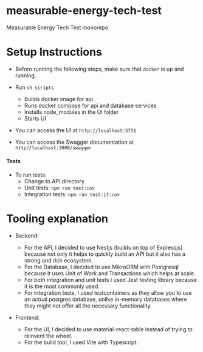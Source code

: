 # measurable-energy-tech-test

Measurable Energy Tech Test monorepo

# Setup Instructions

- Before running the following steps, make sure that `docker` is up and running.
- Run `sh scripts`

  - Builds docker image for api
  - Runs docker compose for api and database services
  - Installs node_modules in the UI folder
  - Starts UI

- You can access the UI at `http://localhost:5731`
- You can access the Swagger documentation at `http//localhost:3000/swagger`

#### Tests

- To run tests:
  - Change to API directory
  - Unit tests: `npm run test:cov`
  - Integration tests: `npm run test:it:cov`

# Tooling explanation

- Backend:

  - For the API, I decided to use Nestjs (builds on top of Expressjs) because not only it helps to quickly build an API but it also has a strong and rich ecosystem.
  - For the Database, I decided to use MikroORM with Postgresql because it uses Unit of Work and Transactions which helps at scale.
  - For both integration and unit tests I used Jest testing library because it is the most commonly used.
  - For integration tests, I used testcontainers as they allow you to use an actual postgres database, unlike in-memory databases where they might not offer all the necessary functionality.

- Frontend:
  - For the UI, I decided to use material-react-table instead of trying to reinvent the wheel.
  - For the build tool, I used Vite with Typescript.
